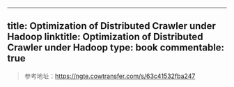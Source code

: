 
---
title: Optimization of Distributed Crawler under Hadoop 
linktitle: Optimization of Distributed Crawler under Hadoop 
type: book
commentable: true
---

> 参考地址：https://ngte.cowtransfer.com/s/63c41532fba247

    